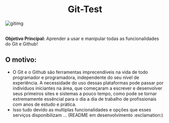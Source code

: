<h1 align="center">Git-Test</h1>

![gitimg](https://github.com/Mariana-M-Siqueira/Git-Test/assets/129943744/dba4a71c-bf75-4ca8-b7f1-e733f6fcd930)

<br><b>Objetivo Principal:</b> Aprender a usar e manipular todas as funcionalidades do Git e Github!

<h2>O motivo:</h2>
<ul>
  <li>O Git e o Github são ferramentas imprecendíveis na vida de todo programador e programadora, independente do seu nível de experiência. A necessidade 
  do uso dessas plataformas pode passar por indivíduos iniciantes na área, que começaram a escrever e desenvolver seus primeiros sites e sistemas a pouco tempo, 
  como pode se tornar extremamente essêncial para o dia a dia de trabalho de profissionais com anos de estudo e prática.</li>
  <li>Isso tudo devido as multiplas funcionalidades e opções que esses serviços disponibilizam ... (README em desenvolvimento :exclamation:)</li>
</ul>
